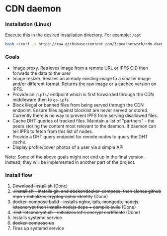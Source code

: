 # CDN daemon



### Installation (Linux)

Execute this in the desired installation directory. For example: `/opt`

```sh
bash <(curl -s https://raw.githubusercontent.com/3speaknetwork/cdn-daemon/main/scripts/install.sh)
```

### Goals

* Image proxy. Retrieves image from a remote URL or IPFS CID then forwads the data to the user
* Image resizer. Resizes an already existing image to a smaller image and/or different format. Returns the raw image or a cached version on IPFS.
* Provide an `/ipfs/` endpoint which is first forwarded through the CDN middleware then to `go-ipfs`
* Block illegal or banned files from being served through the CDN endpoint. Ensure files against blocklist are never served or stored. Currently there is no way to prevent IPFS from serving disallowed files.
* Cache DHT queries of tracked files. Maintain a list of "partners" - the peers storing the content most relevant to the daemon. If daemon can tell IPFS to fetch from this list of nodes.
* Provide a DHT query endpoint for remote nodes to query the DHT cache.
* Display profile/cover photos of a user via a simple API

Note: Some of the above goals might not end up in the final version. Instead, they will be implemented in another part of the project.


### Install flow

1) ~~Download install.sh~~ (Done)
2) ~~./install.sh - installs git, and docker/docker-compose, then clones github repo + initializes cryptographic identity~~ (Done)
3) ~~docker-compose build - installs nginx, ipfs, mongodb, nodejs, letsencrypt then installs nodejs deps + compile build~~ (Done)
4) ~~./init-letsencrypt.sh - initializes let's encrypt certificate~~ (Done)
5) Installs systemd service
6) ~~docker-compose up~~
7) Fires up systemd service

